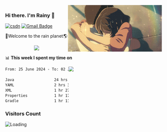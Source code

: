 <img  align='right' height="150" src="https://github.com/LikeRainDay/LikeRainDay/blob/master/pic/img_rain_1.gif?raw=true">



### Hi there. I'm Rainy :lemon:

[![csdn](https://img.shields.io/badge/-csdn-c14438?style=flat-square&logo=c&logoColor=white)](https://blog.csdn.net/qq_15807167)
[![Gmail Badge](https://img.shields.io/badge/-gmail-c14438?style=flat-square&logo=Gmail&logoColor=white&link=mailto:houshuai0816@gmail.com)](mailto:houshuai0816@gmail.com)

🚀Welcome to the rain planet🌎

<center>
<img align='center'  src="https://source.unsplash.com/user/rainyhehe/likes">
</center>

📊 **This week I spent my time on**

<img align='right'   width="300" src="https://github-readme-stats.vercel.app/api?username=LikeRainDay&show_icons=true&title_color=fff&icon_color=79ff97&text_color=9f9f9f&bg_color=151515&count_private=true">

<!--START_SECTION:waka-->

```txt
From: 25 June 2024 - To: 02 July 2024

Java                  24 hrs 36 mins  █████████████████▓░░░░░░░   70.16 %
YAML                  2 hrs 3 mins    █▒░░░░░░░░░░░░░░░░░░░░░░░   05.88 %
XML                   1 hr 27 mins    █░░░░░░░░░░░░░░░░░░░░░░░░   04.17 %
Properties            1 hr 17 mins    █░░░░░░░░░░░░░░░░░░░░░░░░   03.69 %
Gradle                1 hr 11 mins    █░░░░░░░░░░░░░░░░░░░░░░░░   03.42 %
```

<!--END_SECTION:waka-->

### Visitors Count
<img align="left" src = "https://profile-counter.glitch.me/LikeRainDay/count.svg" alt ="Loading">

